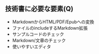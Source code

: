 ## 技術書に必要な要素(Q)

-   MarkdownからHTML/PDF/Epubへの変換
-   ファイルのincludeするMarkdown拡張
-   サンプルコードのチェック
-   Markdown/文章のチェック
-   使いやすいエディタ
